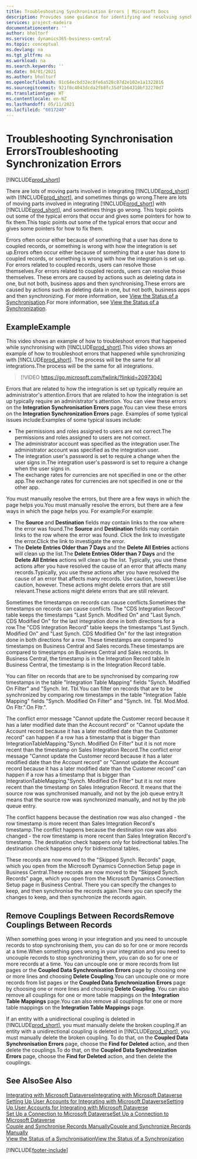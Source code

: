 ```yaml
---
title: Troubleshooting Synchronisation Errors | Microsoft Docs
description: Provides some guidance for identifying and resolving synchronisation errors.
services: project-madeira
documentationcenter: ''
author: bholtorf
ms.service: dynamics365-business-central
ms.topic: conceptual
ms.devlang: na
ms.tgt_pltfrm: na
ms.workload: na
ms.search.keywords: ''
ms.date: 04/01/2021
ms.author: bholtorf
ms.openlocfilehash: 91c64ecbd32ec8fe6a528c87d2e102e1a1322816
ms.sourcegitcommit: 921f0c4043dcda2fb8fc35df1b64310bf32270d7
ms.translationtype: HT
ms.contentlocale: en-NZ
ms.lasthandoff: 05/11/2021
ms.locfileid: "6017240"
---
```

# <a name="troubleshooting-synchronization-errors"></a><span data-ttu-id="46d25-103">Troubleshooting Synchronisation Errors</span><span class="sxs-lookup"><span data-stu-id="46d25-103">Troubleshooting Synchronization Errors</span></span>
[!INCLUDE[prod_short](includes/cc_data_platform_banner.md)]

<span data-ttu-id="46d25-104">There are lots of moving parts involved in integrating [!INCLUDE[prod_short](includes/prod_short.md)] with [!INCLUDE[prod_short](includes/cds_long_md.md)], and sometimes things go wrong.</span><span class="sxs-lookup"><span data-stu-id="46d25-104">There are lots of moving parts involved in integrating [!INCLUDE[prod_short](includes/prod_short.md)] with [!INCLUDE[prod_short](includes/cds_long_md.md)], and sometimes things go wrong.</span></span> <span data-ttu-id="46d25-105">This topic points out some of the typical errors that occur and gives some pointers for how to fix them.</span><span class="sxs-lookup"><span data-stu-id="46d25-105">This topic points out some of the typical errors that occur and gives some pointers for how to fix them.</span></span>

<span data-ttu-id="46d25-106">Errors often occur either because of something that a user has done to coupled records, or something is wrong with how the integration is set up.</span><span class="sxs-lookup"><span data-stu-id="46d25-106">Errors often occur either because of something that a user has done to coupled records, or something is wrong with how the integration is set up.</span></span> <span data-ttu-id="46d25-107">For errors related to coupled records, users can resolve those themselves.</span><span class="sxs-lookup"><span data-stu-id="46d25-107">For errors related to coupled records, users can resolve those themselves.</span></span> <span data-ttu-id="46d25-108">These errors are caused by actions such as deleting data in one, but not both, business apps and then synchronising.</span><span class="sxs-lookup"><span data-stu-id="46d25-108">These errors are caused by actions such as deleting data in one, but not both, business apps and then synchronizing.</span></span> <span data-ttu-id="46d25-109">For more information, see [View the Status of a Synchronisation](admin-how-to-view-synchronization-status.md).</span><span class="sxs-lookup"><span data-stu-id="46d25-109">For more information, see [View the Status of a Synchronization](admin-how-to-view-synchronization-status.md).</span></span>

## <a name="example"></a><span data-ttu-id="46d25-110">Example</span><span class="sxs-lookup"><span data-stu-id="46d25-110">Example</span></span>
<span data-ttu-id="46d25-111">This video shows an example of how to troubleshoot errors that happened while synchronising with [!INCLUDE[prod_short](includes/cds_long_md.md)].</span><span class="sxs-lookup"><span data-stu-id="46d25-111">This video shows an example of how to troubleshoot errors that happened while synchronizing with [!INCLUDE[prod_short](includes/cds_long_md.md)].</span></span> <span data-ttu-id="46d25-112">The process will be the same for all integrations.</span><span class="sxs-lookup"><span data-stu-id="46d25-112">The process will be the same for all integrations.</span></span> 

> [!VIDEO https://go.microsoft.com/fwlink/?linkid=2097304]

<span data-ttu-id="46d25-113">Errors that are related to how the integration is set up typically require an administrator's attention.</span><span class="sxs-lookup"><span data-stu-id="46d25-113">Errors that are related to how the integration is set up typically require an administrator's attention.</span></span> <span data-ttu-id="46d25-114">You can view these errors on the **Integration Synchronisation Errors** page.</span><span class="sxs-lookup"><span data-stu-id="46d25-114">You can view these errors on the **Integration Synchronization Errors** page.</span></span> <span data-ttu-id="46d25-115">Examples of some typical issues include:</span><span class="sxs-lookup"><span data-stu-id="46d25-115">Examples of some typical issues include:</span></span>  
  
* <span data-ttu-id="46d25-116">The permissions and roles assigned to users are not correct.</span><span class="sxs-lookup"><span data-stu-id="46d25-116">The permissions and roles assigned to users are not correct.</span></span>  
* <span data-ttu-id="46d25-117">The administrator account was specified as the integration user.</span><span class="sxs-lookup"><span data-stu-id="46d25-117">The administrator account was specified as the integration user.</span></span>  
* <span data-ttu-id="46d25-118">The integration user's password is set to require a change when the user signs in.</span><span class="sxs-lookup"><span data-stu-id="46d25-118">The integration user's password is set to require a change when the user signs in.</span></span>  
* <span data-ttu-id="46d25-119">The exchange rates for currencies are not specified in one or the other app.</span><span class="sxs-lookup"><span data-stu-id="46d25-119">The exchange rates for currencies are not specified in one or the other app.</span></span>  
  
<span data-ttu-id="46d25-120">You must manually resolve the errors, but there are a few ways in which the page helps you.</span><span class="sxs-lookup"><span data-stu-id="46d25-120">You must manually resolve the errors, but there are a few ways in which the page helps you.</span></span> <span data-ttu-id="46d25-121">For example:</span><span class="sxs-lookup"><span data-stu-id="46d25-121">For example:</span></span>  

* <span data-ttu-id="46d25-122">The **Source** and **Destination** fields may contain links to the row where the error was found.</span><span class="sxs-lookup"><span data-stu-id="46d25-122">The **Source** and **Destination** fields may contain links to the row where the error was found.</span></span> <span data-ttu-id="46d25-123">Click the link to investigate the error.</span><span class="sxs-lookup"><span data-stu-id="46d25-123">Click the link to investigate the error.</span></span>  
* <span data-ttu-id="46d25-124">The **Delete Entries Older than 7 Days** and the **Delete All Entries** actions will clean up the list.</span><span class="sxs-lookup"><span data-stu-id="46d25-124">The **Delete Entries Older than 7 Days** and the **Delete All Entries** actions will clean up the list.</span></span> <span data-ttu-id="46d25-125">Typically, you use these actions after you have resolved the cause of an error that affects many records.</span><span class="sxs-lookup"><span data-stu-id="46d25-125">Typically, you use these actions after you have resolved the cause of an error that affects many records.</span></span> <span data-ttu-id="46d25-126">Use caution, however.</span><span class="sxs-lookup"><span data-stu-id="46d25-126">Use caution, however.</span></span> <span data-ttu-id="46d25-127">These actions might delete errors that are still relevant.</span><span class="sxs-lookup"><span data-stu-id="46d25-127">These actions might delete errors that are still relevant.</span></span>

<span data-ttu-id="46d25-128">Sometimes the timestamps on records can cause conflicts.</span><span class="sxs-lookup"><span data-stu-id="46d25-128">Sometimes the timestamps on records can cause conflicts.</span></span> <span data-ttu-id="46d25-129">The "CDS Integration Record" table keeps the timestamps "Last Synch. Modified On" and "Last Synch. CDS Modified On" for the last integration done in both directions for a row.</span><span class="sxs-lookup"><span data-stu-id="46d25-129">The "CDS Integration Record" table keeps the timestamps "Last Synch. Modified On" and "Last Synch. CDS Modified On" for the last integration done in both directions for a row.</span></span> <span data-ttu-id="46d25-130">These timestamps are compared to timestamps on Business Central and Sales records.</span><span class="sxs-lookup"><span data-stu-id="46d25-130">These timestamps are compared to timestamps on Business Central and Sales records.</span></span> <span data-ttu-id="46d25-131">In Business Central, the timestamp is in the Integration Record table.</span><span class="sxs-lookup"><span data-stu-id="46d25-131">In Business Central, the timestamp is in the Integration Record table.</span></span>

<span data-ttu-id="46d25-132">You can filter on records that are to be synchronised by comparing row timestamps in the table "Integration Table Mapping" fields "Synch. Modified On Filter" and "Synch. Int. Tbl.</span><span class="sxs-lookup"><span data-stu-id="46d25-132">You can filter on records that are to be synchronized by comparing row timestamps in the table "Integration Table Mapping" fields "Synch. Modified On Filter" and "Synch. Int. Tbl.</span></span> <span data-ttu-id="46d25-133">Mod.</span><span class="sxs-lookup"><span data-stu-id="46d25-133">Mod.</span></span> <span data-ttu-id="46d25-134">On Fltr.".</span><span class="sxs-lookup"><span data-stu-id="46d25-134">On Fltr.".</span></span>

<span data-ttu-id="46d25-135">The conflict error message "Cannot update the Customer record because it has a later modified date than the Account record" or "Cannot update the Account record because it has a later modified date than the Customer record" can happen if a row has a timestamp that is bigger than IntegrationTableMapping."Synch. Modified On Filter" but it is not more recent than the timestamp on Sales Integration Record.</span><span class="sxs-lookup"><span data-stu-id="46d25-135">The conflict error message "Cannot update the Customer record because it has a later modified date than the Account record" or "Cannot update the Account record because it has a later modified date than the Customer record" can happen if a row has a timestamp that is bigger than IntegrationTableMapping."Synch. Modified On Filter" but it is not more recent than the timestamp on Sales Integration Record.</span></span> <span data-ttu-id="46d25-136">It means that the source row was synchronised manually, and not by the job queue entry.</span><span class="sxs-lookup"><span data-stu-id="46d25-136">It means that the source row was synchronized manually, and not by the job queue entry.</span></span> 

<span data-ttu-id="46d25-137">The conflict happens because the destination row was also changed  - the row timestamp is more recent than Sales Integration Record's timestamp.</span><span class="sxs-lookup"><span data-stu-id="46d25-137">The conflict happens because the destination row was also changed  - the row timestamp is more recent than Sales Integration Record's timestamp.</span></span> <span data-ttu-id="46d25-138">The destination check happens only for bidirectional tables.</span><span class="sxs-lookup"><span data-stu-id="46d25-138">The destination check happens only for bidirectional tables.</span></span> 

<span data-ttu-id="46d25-139">These records are now moved to the "Skipped Synch. Records" page, which you open from the Microsoft Dynamics Connection Setup page in Business Central.</span><span class="sxs-lookup"><span data-stu-id="46d25-139">These records are now moved to the "Skipped Synch. Records" page, which you open from the Microsoft Dynamics Connection Setup page in Business Central.</span></span> <span data-ttu-id="46d25-140">There you can specify the changes to keep, and then synchronise the records again.</span><span class="sxs-lookup"><span data-stu-id="46d25-140">There you can specify the changes to keep, and then synchronize the records again.</span></span>

## <a name="remove-couplings-between-records"></a><span data-ttu-id="46d25-141">Remove Couplings Between Records</span><span class="sxs-lookup"><span data-stu-id="46d25-141">Remove Couplings Between Records</span></span>
<span data-ttu-id="46d25-142">When something goes wrong in your integration and you need to uncouple records to stop synchronising them, you can do so for one or more records at a time.</span><span class="sxs-lookup"><span data-stu-id="46d25-142">When something goes wrong in your integration and you need to uncouple records to stop synchronizing them, you can do so for one or more records at a time.</span></span> <span data-ttu-id="46d25-143">You can uncouple one or more records from list pages or the **Coupled Data Synchronisation Errors** page by choosing one or more lines and choosing **Delete Coupling**.</span><span class="sxs-lookup"><span data-stu-id="46d25-143">You can uncouple one or more records from list pages or the **Coupled Data Synchronization Errors** page by choosing one or more lines and choosing **Delete Coupling**.</span></span> <span data-ttu-id="46d25-144">You can also remove all couplings for one or more table mappings on the **Integration Table Mappings** page.</span><span class="sxs-lookup"><span data-stu-id="46d25-144">You can also remove all couplings for one or more table mappings on the **Integration Table Mappings** page.</span></span> 

<span data-ttu-id="46d25-145">If an entity with a unidirectional coupling is deleted in [!INCLUDE[prod_short](includes/prod_short.md)], you must manually delete the broken coupling.</span><span class="sxs-lookup"><span data-stu-id="46d25-145">If an entity with a unidirectional coupling is deleted in [!INCLUDE[prod_short](includes/prod_short.md)], you must manually delete the broken coupling.</span></span> <span data-ttu-id="46d25-146">To do that, on the **Coupled Data Synchronisation Errors** page, choose the **Find for Deleted** action, and then delete the couplings.</span><span class="sxs-lookup"><span data-stu-id="46d25-146">To do that, on the **Coupled Data Synchronization Errors** page, choose the **Find for Deleted** action, and then delete the couplings.</span></span>

## <a name="see-also"></a><span data-ttu-id="46d25-147">See Also</span><span class="sxs-lookup"><span data-stu-id="46d25-147">See Also</span></span>
[<span data-ttu-id="46d25-148">Integrating with Microsoft Dataverse</span><span class="sxs-lookup"><span data-stu-id="46d25-148">Integrating with Microsoft Dataverse</span></span>](admin-prepare-dynamics-365-for-sales-for-integration.md)  
[<span data-ttu-id="46d25-149">Setting Up User Accounts for Integrating with Microsoft Dataverse</span><span class="sxs-lookup"><span data-stu-id="46d25-149">Setting Up User Accounts for Integrating with Microsoft Dataverse</span></span>](admin-setting-up-integration-with-dynamics-sales.md)  
[<span data-ttu-id="46d25-150">Set Up a Connection to Microsoft Dataverse</span><span class="sxs-lookup"><span data-stu-id="46d25-150">Set Up a Connection to Microsoft Dataverse</span></span>](admin-how-to-set-up-a-dynamics-crm-connection.md)  
[<span data-ttu-id="46d25-151">Couple and Synchronise Records Manually</span><span class="sxs-lookup"><span data-stu-id="46d25-151">Couple and Synchronize Records Manually</span></span>](admin-how-to-couple-and-synchronize-records-manually.md)  
[<span data-ttu-id="46d25-152">View the Status of a Synchronisation</span><span class="sxs-lookup"><span data-stu-id="46d25-152">View the Status of a Synchronization</span></span>](admin-how-to-view-synchronization-status.md)  


[!INCLUDE[footer-include](includes/footer-banner.md)]